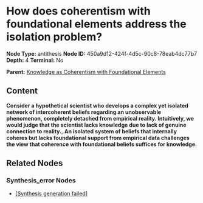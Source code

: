 # How does coherentism with foundational elements address the isolation problem?

**Node Type:** antithesis
**Node ID:** 450a9d12-424f-4d5c-90c8-78eab4dc77b7
**Depth:** 4
**Terminal:** No

**Parent:** [Knowledge as Coherentism with Foundational Elements](knowledge-as-coherentism-with-foundational-elements-synthesis-30b691d2-1e76-4047-ba27-ac51501d50dd.md)

## Content

**Consider a hypothetical scientist who develops a complex yet isolated network of intercoherent beliefs regarding an unobservable phenomenon, completely detached from empirical reality. Intuitively, we would judge that the scientist lacks knowledge due to lack of genuine connection to reality.**, **An isolated system of beliefs that internally coheres but lacks foundational support from empirical data challenges the view that coherence with foundational beliefs suffices for knowledge.**

## Related Nodes

### Synthesis_error Nodes

- [[Synthesis generation failed]](synthesis-generation-failed-synthesis-error-58342e08-5b3a-4956-839b-19ad3f47f506.md)

